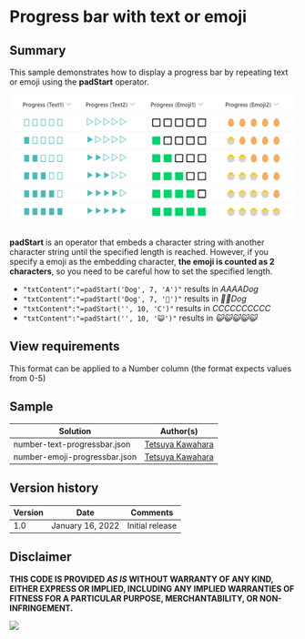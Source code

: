# Progress bar with text or emoji

## Summary
This sample demonstrates how to display a progress bar by repeating text or emoji using the **padStart** operator.

![screenshot of the sample](./assets/screenshot.png)

**padStart** is an operator that embeds a character string with another character string until the specified length is reached. However, if you specify a emoji as the embedding character, **the emoji is counted as 2 characters**, so you need to be careful how to set the specified length.

- `"txtContent":"=padStart('Dog', 7, 'A')"` results in *AAAADog*
- `"txtContent":"=padStart('Dog', 7, '🐶')"` results in *🐶🐶Dog*
- `"txtContent":"=padStart('', 10, 'C')"` results in *CCCCCCCCCC*
- `"txtContent":"=padStart('', 10, '😺')"` results in *😺😺😺😺😺*

## View requirements
This format can be applied to a Number column (the format expects values from 0-5)

## Sample

Solution                      |Author(s)
------------------------------|---------------------------
number-text-progressbar.json  |[Tetsuya Kawahara](https://twitter.com/techan_k)
number-emoji-progressbar.json |[Tetsuya Kawahara](https://twitter.com/techan_k)

## Version history

Version |Date             |Comments
--------|-----------------|--------
1.0     |January 16, 2022 |Initial release

## Disclaimer
**THIS CODE IS PROVIDED *AS IS* WITHOUT WARRANTY OF ANY KIND, EITHER EXPRESS OR IMPLIED, INCLUDING ANY IMPLIED WARRANTIES OF FITNESS FOR A PARTICULAR PURPOSE, MERCHANTABILITY, OR NON-INFRINGEMENT.**

<img src="https://pnptelemetry.azurewebsites.net/sp-dev-list-formatting/column-samples/number-text-emoji-progressbar" />